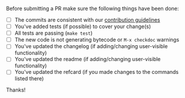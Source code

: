 Before submitting a PR make sure the following things have been done:

- [ ] The commits are consistent with our [contribution guidelines](CONTRIBUTING.md)
- [ ] You've added tests (if possible) to cover your change(s)
- [ ] All tests are passing (`make test`)
- [ ] The new code is not generating bytecode or `M-x checkdoc` warnings
- [ ] You've updated the changelog (if adding/changing user-visible functionality)
- [ ] You've updated the readme (if adding/changing user-visible functionality)
- [ ] You've updated the refcard (if you made changes to the commands listed there)

Thanks!
